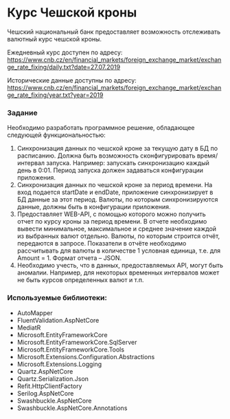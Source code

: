 # Курс Чешской кроны
Чешский национальный банк предоставляет возможность отслеживать валютный курс чешской кроны.

Ежедневный курс доступен по адресу:<br />
https://www.cnb.cz/en/financial_markets/foreign_exchange_market/exchange_rate_fixing/daily.txt?date=27.07.2019

Исторические данные доступны по адресу:<br />
https://www.cnb.cz/en/financial_markets/foreign_exchange_market/exchange_rate_fixing/year.txt?year=2019

### Задание

Необходимо разработать программное решение, обладающее следующей функциональностью:
1. Синхронизация данных по чешской кроне за текущую дату в БД по расписанию. Должна быть возможность сконфигурировать время/интервал запуска. Например: запускать синхронизацию каждый день в 0:01. Период запуска должен задаваться конфигурации приложения.
2. Синхронизация данных по чешской кроне за период времени. На вход подается startDate и endDate, приложение синхронизирует в БД данные за этот период. Валюты, по которым синхронизируются данные, должны быть в конфигурации приложения.
3. Предоставляет WEB-API, с помощью которого можно получить отчет по курсу кроны за период времени. В отчете необходимо вывести минимальное, максимальное и среднее значение каждой из выбранных валют отдельно. Валюты, по которым строится отчёт, передаются в запросе. Показатели в отчёте необходимо рассчитывать для валюты в количестве 1 условная единица, т.е. для Amount = 1. Формат отчета – JSON.
4. Необходимо учесть, что в данных, предоставляемых API, могут быть аномалии. Например, для некоторых временных интервалов может не быть курсов определенных валют и т.п.

### Используемые библиотеки:
- AutoMapper
- FluentValidation.AspNetCore
- MediatR
- Microsoft.EntityFrameworkCore
- Microsoft.EntityFrameworkCore.SqlServer
- Microsoft.EntityFrameworkCore.Tools
- Microsoft.Extensions.Configuration.Abstractions
- Microsoft.Extensions.Logging
- Quartz.AspNetCore
- Quartz.Serialization.Json
- Refit.HttpClientFactory
- Serilog.AspNetCore
- Swashbuckle.AspNetCore
- Swashbuckle.AspNetCore.Annotations
